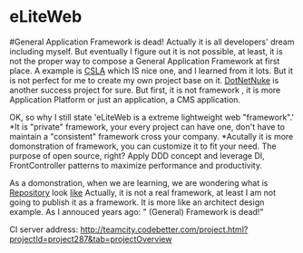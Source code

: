 eLiteWeb
========
#General Application Framework is dead!
Actually it is all developers' dream including myself. 
But eventually I figure out it is not possible, at least, it is not the proper way to 
compose a General Application Framework at first place.
A example is [CSLA](http://www.lhotka.net/cslanet/) which IS nice one, and I learned from it lots. But it
is not perfect for me to create my own project base on it. 
[DotNetNuke](http://www.dnnsoftware.com/) is another success project for sure. But first, it is not framework
, it is more Application Platform or just an application, a CMS application.

OK, so why I still state 'eLiteWeb is a extreme lightweight web "framework".' 
*It is "private" framework, your every project can have one, don't have to maintain a "consistent" framework 
cross your company.
*Acutally it is more domonstration of framework, you can customize it to fit your need. The purpose of open source, right?
Apply DDD concept and leverage DI, FrontController patterns to maximize performance and productivity.

As a domonstration, when we are learning, we are wondering what is [Repository](http://martinfowler.com/eaaCatalog/repository.html) 
look [like]()
Actually, it is not a real framework, at least I am not going to publish it as a framework. It is more like an architect design example. As I annouced years ago: " (General) Framework is dead!"

CI server address: http://teamcity.codebetter.com/project.html?projectId=project287&tab=projectOverview
